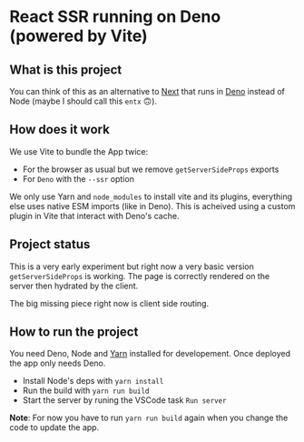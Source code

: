 # React SSR running on Deno (powered by Vite)

## What is this project

You can think of this as an alternative to [Next](https://nextjs.org/) that runs in [Deno](https://deno.land/) instead of Node (maybe I should call this `entx` 🙃).

## How does it work

We use Vite to bundle the App twice:

- For the browser as usual but we remove `getServerSideProps` exports
- For `Deno` with the `--ssr` option

We only use Yarn and `node_modules` to install vite and its plugins, everything else uses native ESM imports (like in Deno). This is acheived using a custom plugin in Vite that interact with Deno's cache.

## Project status

This is a very early experiment but right now a very basic version `getServerSideProps` is working. The page is correctly rendered on the server then hydrated by the client.

The big missing piece right now is client side routing.

## How to run the project

You need Deno, Node and [Yarn](https://classic.yarnpkg.com/lang/en/) installed for developement.
Once deployed the app only needs Deno.

- Install Node's deps with `yarn install`
- Run the build with `yarn run build`
- Start the server by runing the VSCode task `Run server`

**Note**: For now you have to run `yarn run build` again when you change the code to update the app.
